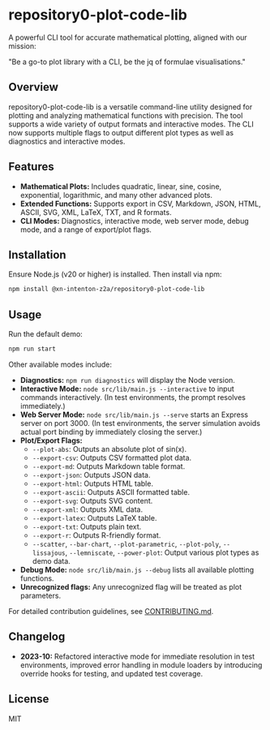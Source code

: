 # repository0-plot-code-lib

A powerful CLI tool for accurate mathematical plotting, aligned with our mission:

"Be a go-to plot library with a CLI, be the jq of formulae visualisations."

## Overview

repository0-plot-code-lib is a versatile command-line utility designed for plotting and analyzing mathematical functions with precision. The tool supports a wide variety of output formats and interactive modes. The CLI now supports multiple flags to output different plot types as well as diagnostics and interactive modes.

## Features

- **Mathematical Plots:** Includes quadratic, linear, sine, cosine, exponential, logarithmic, and many other advanced plots.
- **Extended Functions:** Supports export in CSV, Markdown, JSON, HTML, ASCII, SVG, XML, LaTeX, TXT, and R formats.
- **CLI Modes:** Diagnostics, interactive mode, web server mode, debug mode, and a range of export/plot flags.

## Installation

Ensure Node.js (v20 or higher) is installed. Then install via npm:

```bash
npm install @xn-intenton-z2a/repository0-plot-code-lib
```

## Usage

Run the default demo:

```bash
npm run start
```

Other available modes include:

- **Diagnostics:** `npm run diagnostics` will display the Node version.
- **Interactive Mode:** `node src/lib/main.js --interactive` to input commands interactively. (In test environments, the prompt resolves immediately.)
- **Web Server Mode:** `node src/lib/main.js --serve` starts an Express server on port 3000. (In test environments, the server simulation avoids actual port binding by immediately closing the server.)
- **Plot/Export Flags:**
  - `--plot-abs`: Outputs an absolute plot of sin(x).
  - `--export-csv`: Outputs CSV formatted plot data.
  - `--export-md`: Outputs Markdown table format.
  - `--export-json`: Outputs JSON data.
  - `--export-html`: Outputs HTML table.
  - `--export-ascii`: Outputs ASCII formatted table.
  - `--export-svg`: Outputs SVG content.
  - `--export-xml`: Outputs XML data.
  - `--export-latex`: Outputs LaTeX table.
  - `--export-txt`: Outputs plain text.
  - `--export-r`: Outputs R-friendly format.
  - `--scatter`, `--bar-chart`, `--plot-parametric`, `--plot-poly`, `--lissajous`, `--lemniscate`, `--power-plot`: Output various plot types as demo data.
- **Debug Mode:** `node src/lib/main.js --debug` lists all available plotting functions.
- **Unrecognized flags:** Any unrecognized flag will be treated as plot parameters.

For detailed contribution guidelines, see [CONTRIBUTING.md](./CONTRIBUTING.md).

## Changelog

- **2023-10:** Refactored interactive mode for immediate resolution in test environments, improved error handling in module loaders by introducing override hooks for testing, and updated test coverage.

## License

MIT
